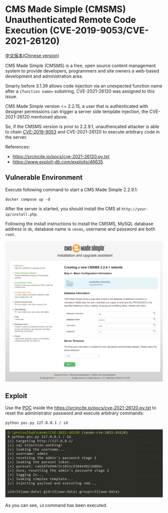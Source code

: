 # CMS Made Simple (CMSMS) Unauthenticated Remote Code Execution (CVE-2019-9053/CVE-2021-26120)

[中文版本(Chinese version)](README.zh-cn.md)

CMS Made Simple (CMSMS) is a free, open source content management system to provide developers, programmers and site owners a web-based development and administration area.

Smarty before 3.1.39 allows code injection via an unexpected function name after a `{function name=` substring, CVE-2021-26120 was assigned to this issue.

CMS Made Simple version <= 2.2.15, a user that is authenticated with designer permissions can trigger a server side template injection, the CVE-2021-26120 mentioned above.

So, if the CMSMS version is prior to 2.2.9.1, unauthencated attacker is able to chain [CVE-2019-9053](https://github.com/vulhub/vulhub/tree/master/cmsms/CVE-2019-9053) and CVE-2021-26120 to execute arbitrary code in the server.

References:

- <https://srcincite.io/pocs/cve-2021-26120.py.txt>
- <https://www.exploit-db.com/exploits/46635>

## Vulnerable Environment

Execute following command to start a CMS Made Simple 2.2.9.1:

```
docker compose up -d
```

After the server is started, you should install the CMS at `http://your-ip/install.php`.

Following the install instructions to install the CMSMS, MySQL database address is `db`, database name is `cmsms`, username and password are both `root`.

![](1.png)

## Exploit

Use the [POC](poc.py) inside the <https://srcincite.io/pocs/cve-2021-26120.py.txt> to reset the administrator password and execute arbitrary commands:

```
python poc.py 127.0.0.1 / id
```

![](2.png)

As you can see, `id` command has been executed.
